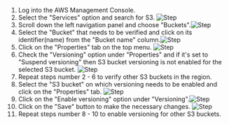 1. Log into the AWS Management Console.
2. Select the "Services" option and search for S3. ![Step](/resources/aws/s3/s3-bucket-versioning/step2.png)
3. Scroll down the left navigation panel and choose "Buckets".![Step](/resources/aws/s3/s3-bucket-versioning/step3.png)
4. Select the "Bucket" that needs to be verified and click on its identifier(name) from the "Bucket name" column.![Step](/resources/aws/s3/s3-bucket-versioning/step4.png)
5. Click on the "Properties" tab on the top menu. ![Step](/resources/aws/s3/s3-bucket-versioning/step5.png)
6. Check the "Versioning" option under "Properties" and if it's set to "Suspend versioning" then S3 bucket versioning is not enabled for the selected S3 bucket. ![Step](/resources/aws/s3/s3-bucket-versioning/step6.png)
7. Repeat steps number 2 - 6 to verify other S3 buckets in the region. </br>
8. Select the "S3 bucket" on which versioning needs to be enabled and click on the "Properties" tab. ![Step](/resources/aws/s3/s3-bucket-versioning/step8.png)
9. Click on the "Enable versioning" option under "Versioning".![Step](/resources/aws/s3/s3-bucket-versioning/step9.png)
10. Click on the "Save" button to make the necessary changes. ![Step](/resources/aws/s3/s3-bucket-versioning/step10.png)
11. Repeat steps number 8 - 10 to enable versioning for other S3 buckets.